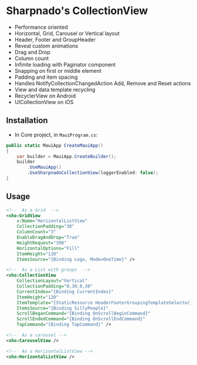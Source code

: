 ﻿# Sharpnado's CollectionView
* Performance oriented
* Horizontal, Grid, Carousel or Vertical layout
* Header, Footer and GroupHeader
* Reveal custom animations
* Drag and Drop
* Column count
* Infinite loading with Paginator component
* Snapping on first or middle element
* Padding and item spacing
* Handles NotifyCollectionChangedAction Add, Remove and Reset actions
* View and data template recycling
* RecyclerView on Android
* UICollectionView on iOS

## Installation

* In Core project, in `MauiProgram.cs`:

```csharp
public static MauiApp CreateMauiApp()
{
    var builder = MauiApp.CreateBuilder();
    builder
        .UseMauiApp()
        .UseSharpnadoCollectionView(loggerEnabled: false);
}
```

## Usage

```xml
<!--  As a Grid  -->
<sho:GridView
    x:Name="HorizontalListView"
    CollectionPadding="30"
    ColumnCount="3"
    EnableDragAndDrop="True"
    HeightRequest="390"
    HorizontalOptions="Fill"
    ItemHeight="110"
    ItemsSource="{Binding Logo, Mode=OneTime}" />

<!--  As a List with groups  -->
<sho:CollectionView
    CollectionLayout="Vertical"
    CollectionPadding="0,30,0,30"
    CurrentIndex="{Binding CurrentIndex}"
    ItemHeight="120"
    ItemTemplate="{StaticResource HeaderFooterGroupingTemplateSelector}"
    ItemsSource="{Binding SillyPeople}"
    ScrollBeganCommand="{Binding OnScrollBeginCommand}"
    ScrollEndedCommand="{Binding OnScrollEndCommand}"
    TapCommand="{Binding TapCommand}" />

<!--  As a carousel -->
<sho:CarouselView />

<!--  As a HorizontalListView -->
<sho:HorizontalListView />

